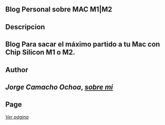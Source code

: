 ## Blog Personal sobre MAC M1|M2

## Descripcion  
Blog Para sacar el máximo partido a tu Mac con Chip Silicon M1 o M2.
--
## Author
_Jorge Camacho Ochoa_, 
_[sobre mi](https://kamatxo.github.io/Curriculum-Vitae/)_
--
## Page
_[Ver página](https://kamatxo.github.io/Lenguajes-Front-end/)_
